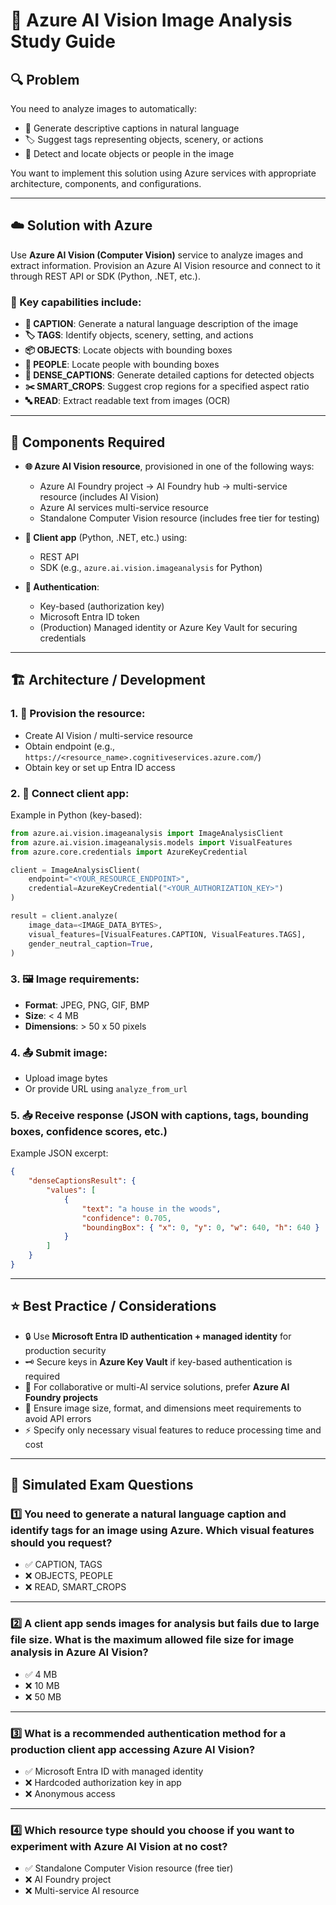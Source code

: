 # 🎯 Azure AI Vision Image Analysis Study Guide

## 🔍 **Problem**

You need to analyze images to automatically:

-   📝 Generate descriptive captions in natural language
-   🏷️ Suggest tags representing objects, scenery, or actions
-   🎯 Detect and locate objects or people in the image

You want to implement this solution using Azure services with appropriate architecture, components, and configurations.

---

## ☁️ **Solution with Azure**

Use **Azure AI Vision (Computer Vision)** service to analyze images and extract information.
Provision an Azure AI Vision resource and connect to it through REST API or SDK (Python, .NET, etc.).

### 🔧 Key capabilities include:

-   **📝 CAPTION**: Generate a natural language description of the image
-   **🏷️ TAGS**: Identify objects, scenery, setting, and actions
-   **📦 OBJECTS**: Locate objects with bounding boxes
-   **👥 PEOPLE**: Locate people with bounding boxes
-   **📖 DENSE_CAPTIONS**: Generate detailed captions for detected objects
-   **✂️ SMART_CROPS**: Suggest crop regions for a specified aspect ratio
-   **🔤 READ**: Extract readable text from images (OCR)

---

## 🧩 **Components Required**

-   **🌐 Azure AI Vision resource**, provisioned in one of the following ways:

    -   Azure AI Foundry project → AI Foundry hub → multi-service resource (includes AI Vision)
    -   Azure AI services multi-service resource
    -   Standalone Computer Vision resource (includes free tier for testing)

-   **📱 Client app** (Python, .NET, etc.) using:

    -   REST API
    -   SDK (e.g., `azure.ai.vision.imageanalysis` for Python)

-   **🔐 Authentication**:
    -   Key-based (authorization key)
    -   Microsoft Entra ID token
    -   (Production) Managed identity or Azure Key Vault for securing credentials

---

## 🏗️ **Architecture / Development**

### 1. **🚀 Provision the resource**:

-   Create AI Vision / multi-service resource
-   Obtain endpoint (e.g., `https://<resource_name>.cognitiveservices.azure.com/`)
-   Obtain key or set up Entra ID access

### 2. **🔌 Connect client app**:

Example in Python (key-based):

```python
from azure.ai.vision.imageanalysis import ImageAnalysisClient
from azure.ai.vision.imageanalysis.models import VisualFeatures
from azure.core.credentials import AzureKeyCredential

client = ImageAnalysisClient(
    endpoint="<YOUR_RESOURCE_ENDPOINT>",
    credential=AzureKeyCredential("<YOUR_AUTHORIZATION_KEY>")
)

result = client.analyze(
    image_data=<IMAGE_DATA_BYTES>,
    visual_features=[VisualFeatures.CAPTION, VisualFeatures.TAGS],
    gender_neutral_caption=True,
)
```

### 3. **🖼️ Image requirements**:

-   **Format**: JPEG, PNG, GIF, BMP
-   **Size**: < 4 MB
-   **Dimensions**: > 50 x 50 pixels

### 4. **📤 Submit image**:

-   Upload image bytes
-   Or provide URL using `analyze_from_url`

### 5. **📥 Receive response** (JSON with captions, tags, bounding boxes, confidence scores, etc.)

Example JSON excerpt:

```json
{
    "denseCaptionsResult": {
        "values": [
            {
                "text": "a house in the woods",
                "confidence": 0.705,
                "boundingBox": { "x": 0, "y": 0, "w": 640, "h": 640 }
            }
        ]
    }
}
```

---

## ⭐ **Best Practice / Considerations**

-   🔒 Use **Microsoft Entra ID authentication + managed identity** for production security
-   🗝️ Secure keys in **Azure Key Vault** if key-based authentication is required
-   🤝 For collaborative or multi-AI service solutions, prefer **Azure AI Foundry projects**
-   📏 Ensure image size, format, and dimensions meet requirements to avoid API errors
-   ⚡ Specify only necessary visual features to reduce processing time and cost

---

## 📝 **Simulated Exam Questions**

### 1️⃣ You need to generate a natural language caption and identify tags for an image using Azure. Which visual features should you request?

-   ✅ CAPTION, TAGS
-   ❌ OBJECTS, PEOPLE
-   ❌ READ, SMART_CROPS

---

### 2️⃣ A client app sends images for analysis but fails due to large file size. What is the maximum allowed file size for image analysis in Azure AI Vision?

-   ✅ 4 MB
-   ❌ 10 MB
-   ❌ 50 MB

---

### 3️⃣ What is a recommended authentication method for a production client app accessing Azure AI Vision?

-   ✅ Microsoft Entra ID with managed identity
-   ❌ Hardcoded authorization key in app
-   ❌ Anonymous access

---

### 4️⃣ Which resource type should you choose if you want to experiment with Azure AI Vision at no cost?

-   ✅ Standalone Computer Vision resource (free tier)
-   ❌ AI Foundry project
-   ❌ Multi-service AI resource
